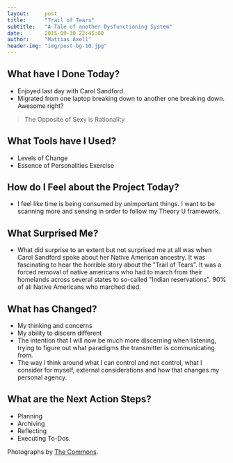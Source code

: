 ```yaml
---
layout:     post
title:      "Trail of Tears"
subtitle:   "A Tale of another Dysfunctioning System"
date:       2015-09-30 22:45:00
author:     "Mattias Axell"
header-img: "img/post-bg-10.jpg"
---
```


<h2 class="section-heading">What have I Done Today?</h2>

- Enjoyed last day with Carol Sandford.
- Migrated from one laptop breaking down to another one breaking down. Awesome right?

<blockquote>The Opposite of Sexy is Rationality</blockquote>

<h2 class="section-heading">What Tools have I Used?</h2>

- Levels of Change
- Essence of Personalities Exercise

<h2 class="section-heading">How do I Feel about the Project Today?</h2>

- I feel like time is being consumed by unimportant things. I want to be scanning more and sensing in order to follow my Theory U framework.

<h2 class="section-heading">What Surprised Me?</h2>

- What did surprise to an extent but not surprised me at all was when Carol Sandford spoke about her Native American ancestry. It was fascinating to hear the horrible story about the "Trail of Tears". It was a forced removal of native americans who had to march from their homelands across several states to so-called "Indian reservations". 90% of all Native Americans who marched died. 

<h2 class="section-heading">What has Changed?</h2>

- My thinking and concerns 
- My ability to discern different
- The intention that I will now be much more discerning when listening, trying to figure out what paradigms the transmitter is communicating from. 
- The way I think around what I can control and not control, what I consider for myself, external considerations and how that changes my personal agency.

<h2 class="section-heading">What are the Next Action Steps?</h2>

- Planning
- Archiving
- Reflecting
- Executing To-Dos.

Photographs by <a href="https://www.flickr.com/commons">The Commons</a>.
